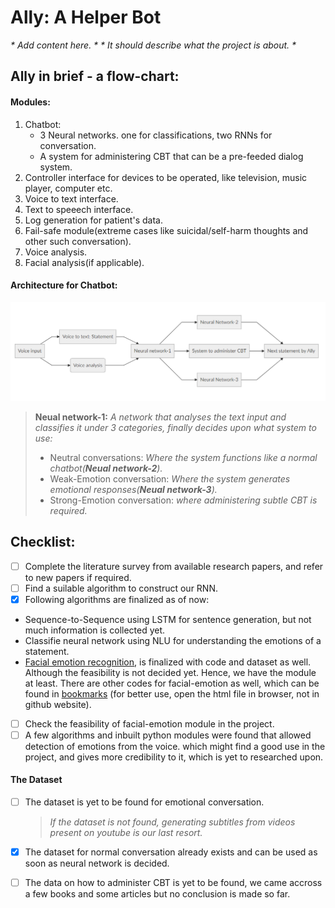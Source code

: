 # Ally: A Helper Bot

_* Add content here. *_
_* It should describe what the project is about. *_

## Ally in brief - a flow-chart:

#### Modules:
1. Chatbot: 
   - 3 Neural networks. one for classifications, two RNNs for conversation.
   - A system for administering CBT that can be a pre-feeded dialog system.
2. Controller interface for devices to be operated, like television, music player, computer etc.
3. Voice to text interface.
4. Text to speeech interface.
5. Log generation for patient's data.
6. Fail-safe module(extreme cases like suicidal/self-harm thoughts and other such conversation). 
7. Voice analysis.
8. Facial analysis(if applicable).

#### Architecture for Chatbot: 

![Architecture](/images/chatbot_flow.PNG)

> **Neual network-1:** _A network that analyses the text input and classifies it under 3 categories, finally decides upon what system to use:_
> - Neutral conversations: _Where the system functions like a normal chatbot(**Neual network-2**)._
> - Weak-Emotion conversation: _Where the system generates emotional responses(**Neual network-3**)._
> - Strong-Emotion conversation: _where administering subtle CBT is required._

## Checklist:

 - [ ] Complete the literature survey from available research papers, and refer to new papers if required.
 - [ ] Find a suilable algorithm to construct our RNN. 
 - [x] Following algorithms are finalized as of now:
 -  Sequence-to-Sequence using LSTM for sentence generation, but not much information is collected yet.
 - Classifie neural network using NLU for understanding the emotions of a statement.
 -  [Facial emotion recognition](https://www.apprendimentoautomatico.it/apprendimentoautomatico-wpblog/en/emotions-detection-via-facial-expressions-with-python-opencv/), is finalized with code and dataset as well. Although the feasibility is not decided yet. Hence, we have the module at least. There are other codes for facial-emotion as well, which can be found in [bookmarks](https://github.com/HarshitSoni1903/Ally-A-Helper-Bot/blob/master/bookmarks) (for better use, open the html file in browser, not in github website).

 - [ ] Check the feasibility of  facial-emotion module in the project. 
 - [ ] A few algorithms and inbuilt python modules were found that allowed detection of emotions from the voice. which might find a good use in the project, and gives more credibility to it, which is yet to researched upon.
 #### The Dataset
 - [ ] The dataset is yet to be found for emotional conversation.
      > _If the dataset is not found, generating subtitles from videos present on youtube is our last resort._
       
 - [x] The dataset for normal conversation already exists and can be used as soon as neural network is decided.   
 - [ ] The data on how to administer CBT is yet to be found, we came accross a few books and some articles but no conclusion is made so far.  

